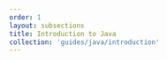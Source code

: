 ```yaml
---
order: 1
layout: subsections
title: Introduction to Java
collection: 'guides/java/introduction'
---
```

